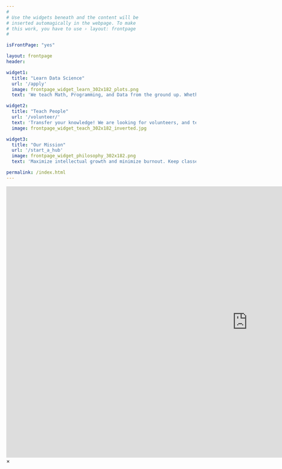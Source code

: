 ```yaml
---
#
# Use the widgets beneath and the content will be
# inserted automagically in the webpage. To make
# this work, you have to use › layout: frontpage
#

isFrontPage: "yes"

layout: frontpage
header:

widget1:
  title: "Learn Data Science"
  url: '/apply'
  image: frontpage_widget_learn_302x182_plots.png
  text: 'We teach Math, Programming, and Data from the ground up. Whether student or working professional, our <a href="/curriculum/">curriculum</a> fits you.'

widget2:
  title: "Teach People"
  url: '/volunteer/'
  text: 'Transfer your knowledge! We are looking for volunteers, and teaching is a requirement for advancing students.'
  image: frontpage_widget_teach_302x182_inverted.jpg

widget3:
  title: "Our Mission"
  url: '/start_a_hub'
  image: frontpage_widget_philosophy_302x182.png
  text: 'Maximize intellectual growth and minimize burnout. Keep classes affordable, small, and personalized. Be nonprofit and open-source.'

permalink: /index.html
---
```


<script>
startNetwork(5);
</script>

<div id="videoModal" class="reveal-modal large" data-reveal="">
  <div class="flex-video widescreen vimeo" style="display: block;">
    <iframe width="1280" height="720" src="https://www.youtube.com/embed/3b5zCFSmVvU" frameborder="0" allowfullscreen></iframe>
  </div>
  <a class="close-reveal-modal">&#215;</a>
</div>
